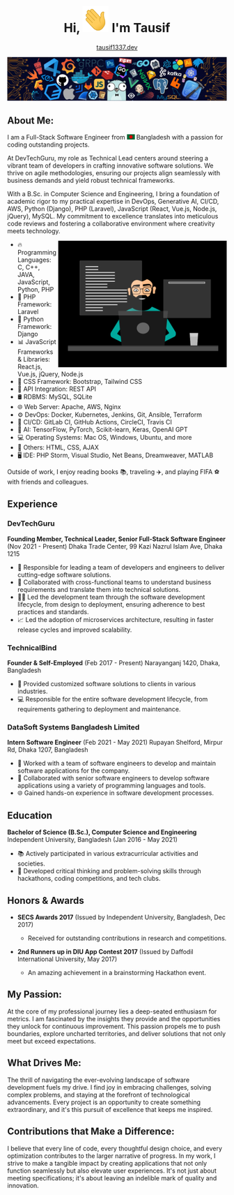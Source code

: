 <h1 align="center">Hi, <img src="https://raw.githubusercontent.com/ABSphreak/ABSphreak/master/gifs/Hi.gif" width="60px" height="60px"> I'm Tausif</h1>

<p align="center">
  <a href="https://tausif1337.dev">tausif1337.dev</a>
</p>

<div align="center">
  <img src ="./header.jpg" />
</div>

<!-- About Me -->
## About Me:

I am a Full-Stack Software Engineer from <img src="bangladesh.png" width="18"/> Bangladesh with a passion for coding outstanding projects. 

At DevTechGuru, my role as Technical Lead centers around steering a vibrant team of developers in crafting innovative software solutions. We thrive on agile methodologies, ensuring our projects align seamlessly with business demands and yield robust technical frameworks. 

With a B.Sc. in Computer Science and Engineering, I bring a foundation of academic rigor to my practical expertise in DevOps, Generative AI, CI/CD, AWS, Python (Django), PHP (Laravel), JavaScript (React, Vue.js, Node.js, jQuery), MySQL. My commitment to excellence translates into meticulous code reviews and fostering a collaborative environment where creativity meets technology.

<img  src="./thoughtworks-gif_dribbble.gif" height="290px" align="right" />

- 🔥 Programming Languages: C, C++, JAVA, JavaScript, Python, PHP
- 🚀 PHP Framework: Laravel
- 🚀 Python Framework: Django
- 📊 JavaScript Frameworks & Libraries: React.js, Vue.js, jQuery, Node.js
- 🎨 CSS Framework: Bootstrap, Tailwind CSS
- 🔌 API Integration: REST API
- 🛢️ RDBMS: MySQL, SQLite
- 🌐 Web Server: Apache, AWS, Nginx
- ⚙️ DevOps: Docker, Kubernetes, Jenkins, Git, Ansible, Terraform
- 🔄 CI/CD: GitLab CI, GitHub Actions, CircleCI, Travis CI
- 🤖 AI: TensorFlow, PyTorch, Scikit-learn, Keras, OpenAI GPT
- 💻 Operating Systems: Mac OS, Windows, Ubuntu, and more
- 🌟 Others: HTML, CSS, AJAX
- 🖥️ IDE: PHP Storm, Visual Studio, Net Beans, Dreamweaver, MATLAB

Outside of work, I enjoy reading books 📚, traveling ✈️, and playing FIFA ⚽ with friends and colleagues.

<!-- Experience -->
## Experience

### DevTechGuru
**Founding Member, Technical Leader, Senior Full-Stack Software Engineer** (Nov 2021 - Present)
Dhaka Trade Center, 99 Kazi Nazrul Islam Ave, Dhaka 1215

- 🚀 Responsible for leading a team of developers and engineers to deliver cutting-edge software solutions.
- 💼 Collaborated with cross-functional teams to understand business requirements and translate them into technical solutions.
- 👨‍💻 Led the development team through the software development lifecycle, from design to deployment, ensuring adherence to best practices and standards.
- 📈 Led the adoption of microservices architecture, resulting in faster release cycles and improved scalability.

### TechnicalBind
**Founder & Self-Employed** (Feb 2017 - Present)
Narayanganj 1420, Dhaka, Bangladesh

- 🚀 Provided customized software solutions to clients in various industries.
- 💻 Responsible for the entire software development lifecycle, from requirements gathering to deployment and maintenance.

### DataSoft Systems Bangladesh Limited
**Intern Software Engineer** (Feb 2021 - May 2021)
Rupayan Shelford, Mirpur Rd, Dhaka 1207, Bangladesh

- 👥 Worked with a team of software engineers to develop and maintain software applications for the company.
- 💼 Collaborated with senior software engineers to develop software applications using a variety of programming languages and tools.
- 🌐 Gained hands-on experience in software development processes.

<!-- Education -->
## Education

**Bachelor of Science (B.Sc.), Computer Science and Engineering**
Independent University, Bangladesh (Jan 2016 - May 2021)

- 📚 Actively participated in various extracurricular activities and societies.
- 🤖 Developed critical thinking and problem-solving skills through hackathons, coding competitions, and tech clubs.

<!-- Honors & Awards -->
## Honors & Awards

- **SECS Awards 2017** (Issued by Independent University, Bangladesh, Dec 2017)
  - Received for outstanding contributions in research and competitions.

- **2nd Runners up in DIU App Contest 2017** (Issued by Daffodil International University, May 2017)
  - An amazing achievement in a brainstorming Hackathon event.


## My Passion:
At the core of my professional journey lies a deep-seated enthusiasm for metrics. I am fascinated by the insights they provide and the opportunities they unlock for continuous improvement. This passion propels me to push boundaries, explore uncharted territories, and deliver solutions that not only meet but exceed expectations.

## What Drives Me:
The thrill of navigating the ever-evolving landscape of software development fuels my drive. I find joy in embracing challenges, solving complex problems, and staying at the forefront of technological advancements. Every project is an opportunity to create something extraordinary, and it's this pursuit of excellence that keeps me inspired.

## Contributions that Make a Difference:
I believe that every line of code, every thoughtful design choice, and every optimization contributes to the larger narrative of progress. In my work, I strive to make a tangible impact by creating applications that not only function seamlessly but also elevate user experiences. It's not just about meeting specifications; it's about leaving an indelible mark of quality and innovation.
